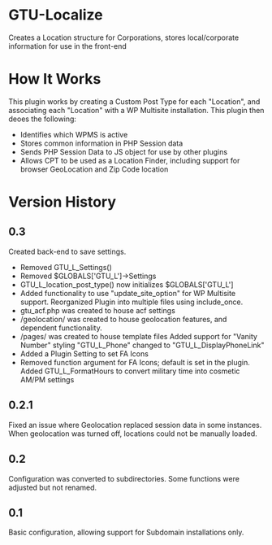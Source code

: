 # GTU-Localize
Creates a Location structure for Corporations, stores local/corporate information for use in the front-end

# How It Works
This plugin works by creating a Custom Post Type for each "Location", and associating each "Location" with a WP Multisite installation. This plugin then deoes the following:
- Identifies which WPMS is active
- Stores common information in PHP Session data
- Sends PHP Session Data to JS object for use by other plugins
- Allows CPT to be used as a Location Finder, including support for browser GeoLocation and Zip Code location

# Version History
0.3
---
Created back-end to save settings.
- Removed GTU_L_Settings()
- Removed $GLOBALS['GTU_L']->Settings
- GTU_L_location_post_type() now initializes $GLOBALS['GTU_L']
- Added functionality to use "update_site_option" for WP Multisite support.
Reorganized Plugin into multiple files using include_once.
- gtu_acf.php was created to house acf settings 
- /geolocation/ was created to house geolocation features, and dependent functionality.
- /pages/ was created to house template files
Added support for "Vanity Number" styling
"GTU_L_Phone" changed to "GTU_L_DisplayPhoneLink"
- Added a Plugin Setting to set FA Icons
- Removed function argument for FA Icons; default is set in the plugin.
Added GTU_L_FormatHours to convert military time into cosmetic AM/PM settings

0.2.1
---
Fixed an issue where Geolocation replaced session data in some instances. When geolocation was turned off, locations could not be manually loaded.

0.2
---
Configuration was converted to subdirectories. Some functions were adjusted but not renamed.

0.1
---
Basic configuration, allowing support for Subdomain installations only.
